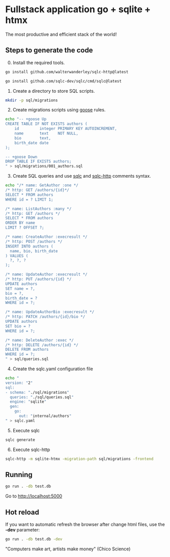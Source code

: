 # Fullstack application go + sqlite + htmx

The most productive and efficient stack of the world!

## Steps to generate the code

0. Install the required tools.

```sh
go install github.com/walterwanderley/sqlc-http@latest
```
```sh
go install github.com/sqlc-dev/sqlc/cmd/sqlc@latest
```

1. Create a directory to store SQL scripts.

```sh
mkdir -p sql/migrations
```

2. Create migrations scripts using [goose](https://github.com/pressly/goose?tab=readme-ov-file#migrations) rules.

```sh
echo "-- +goose Up
CREATE TABLE IF NOT EXISTS authors (
    id         integer PRIMARY KEY AUTOINCREMENT,
    name       text    NOT NULL,
    bio        text,
    birth_date date
);

-- +goose Down
DROP TABLE IF EXISTS authors;
" > sql/migrations/001_authors.sql
```

3. Create SQL queries and use [sqlc](https://sqlc.dev/) and [sqlc-http](http://github.com/walterwanderley/sqlc-http) comments syntax.

```sh
echo "/* name: GetAuthor :one */
/* http: GET /authors/{id}*/
SELECT * FROM authors
WHERE id = ? LIMIT 1;

/* name: ListAuthors :many */
/* http: GET /authors */
SELECT * FROM authors
ORDER BY name
LIMIT ? OFFSET ?;

/* name: CreateAuthor :execresult */
/* http: POST /authors */
INSERT INTO authors (
  name, bio, birth_date
) VALUES (
  ?, ?, ? 
);

/* name: UpdateAuthor :execresult */
/* http: PUT /authors/{id} */
UPDATE authors
SET name = ?, 
bio = ?,
birth_date = ?
WHERE id = ?;

/* name: UpdateAuthorBio :execresult */
/* http: PATCH /authors/{id}/bio */
UPDATE authors
SET bio = ?
WHERE id = ?;

/* name: DeleteAuthor :exec */
/* http: DELETE /authors/{id} */
DELETE FROM authors
WHERE id = ?;
" > sql/queries.sql
```

4. Create the sqlc.yaml configuration file

```sh
echo "
version: "2"
sql:
- schema: "./sql/migrations"
  queries: "./sql/queries.sql"
  engine: "sqlite"
  gen:
    go:
      out: "internal/authors"
" > sqlc.yaml
```

5. Execute sqlc

```sh
sqlc generate
```

6. Execute sqlc-http

```sh
sqlc-http -m sqlite-htmx -migration-path sql/migrations -frontend
```

## Running 

```sh
go run . -db test.db
```

Go to [http://localhost:5000](http://localhost:5000)

## Hot reload

If you want to automatic refresh the browser after change html files, use the **-dev** parameter:

```sh
go run . -db test.db -dev
```

"Computers make art, artists make money" (Chico Science)